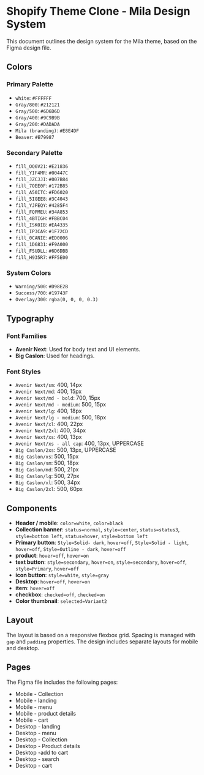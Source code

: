 # Shopify Theme Clone - Mila Design System

This document outlines the design system for the Mila theme, based on the Figma design file.

## Colors

### Primary Palette
- `white`: `#FFFFFF`
- `Gray/800`: `#212121`
- `Gray/500`: `#6D6D6D`
- `Gray/400`: `#9C9B9B`
- `Gray/200`: `#DADADA`
- `Mila (branding)`: `#E8E4DF`
- `Beaver`: `#B79987`

### Secondary Palette
- `fill_OQ6V21`: `#E21836`
- `fill_YIF4MR`: `#00447C`
- `fill_JZCJJI`: `#007B84`
- `fill_7OEE0F`: `#172B85`
- `fill_A50ITC`: `#FD6020`
- `fill_5IGEE8`: `#3C4043`
- `fill_YJFEQY`: `#4285F4`
- `fill_FQPMEU`: `#34A853`
- `fill_4BTIGH`: `#FBBC04`
- `fill_ISK0IB`: `#EA4335`
- `fill_IP3CA9`: `#1F72CD`
- `fill_0CANIE`: `#ED0006`
- `fill_1D6831`: `#F9A000`
- `fill_FSUDLL`: `#6D6DBB`
- `fill_H935R7`: `#FF5E00`

### System Colors
- `Warning/500`: `#D98E2B`
- `Success/700`: `#19743F`
- `Overlay/300`: `rgba(0, 0, 0, 0.3)`

## Typography

### Font Families
- **Avenir Next**: Used for body text and UI elements.
- **Big Caslon**: Used for headings.

### Font Styles
- `Avenir Next/sm`: 400, 14px
- `Avenir Next/md`: 400, 15px
- `Avenir Next/md - bold`: 700, 15px
- `Avenir Next/md - medium`: 500, 15px
- `Avenir Next/lg`: 400, 18px
- `Avenir Next/lg - medium`: 500, 18px
- `Avenir Next/xl`: 400, 22px
- `Avenir Next/2xl`: 400, 34px
- `Avenir Next/xs`: 400, 13px
- `Avenir Next/xs - all cap`: 400, 13px, UPPERCASE
- `Big Caslon/2xs`: 500, 13px, UPPERCASE
- `Big Caslon/xs`: 500, 15px
- `Big Caslon/sm`: 500, 18px
- `Big Caslon/md`: 500, 21px
- `Big Caslon/lg`: 500, 27px
- `Big Caslon/xl`: 500, 34px
- `Big Caslon/2xl`: 500, 60px

## Components

- **Header / mobile**: `color=white`, `color=black`
- **Collection banner**: `status=normal`, `style=center`, `status=status3`, `style=bottom left`, `status=hover`, `style=bottom left`
- **Primary button**: `Style=Solid- dark`, `hover=off`, `Style=Solid - light`, `hover=off`, `Style=Outline - dark`, `hover=off`
- **product**: `hover=off`, `hover=on`
- **text button**: `style=secondary`, `hover=on`, `style=secondary`, `hover=off`, `style=Primary`, `hover=off`
- **icon button**: `style=white`, `style=gray`
- **Desktop**: `hover=off`, `hover=on`
- **item**: `hover=off`
- **checkbox**: `checked=off`, `checked=on`
- **Color thumbnail**: `selected=Variant2`

## Layout

The layout is based on a responsive flexbox grid. Spacing is managed with `gap` and `padding` properties. The design includes separate layouts for mobile and desktop.

## Pages

The Figma file includes the following pages:

- Mobile - Collection
- Mobile - landing
- Mobile - menu
- Mobile - product details
- Mobile - cart
- Desktop - landing
- Desktop - menu
- Desktop - Collection
- Desktop - Product details
- Desktop -add to cart
- Desktop - search
- Desktop - cart
